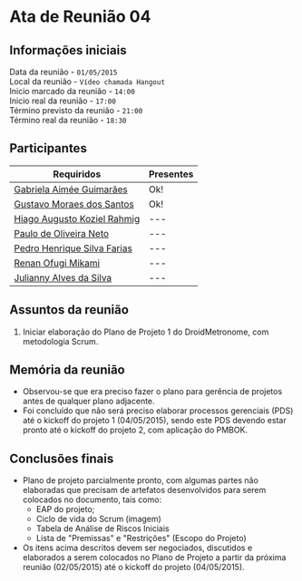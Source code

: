 Ata de Reunião 04
=================

Informações iniciais
--------------------
Data da reunião - `01/05/2015`  
Local da reunião - `Vídeo chamada Hangout`  
Inicio marcado da reunião - `14:00`  
Inicio real da reunião - `17:00`  
Término previsto da reunião - `21:00`  
Término real da reunião - `18:30`  

Participantes
-------------
Requiridos | Presentes
-----------|----------------
[Gabriela Aimée Guimarães](mailto:gabrielaimeeg@hotmail.com) | Ok!
[Gustavo Moraes dos Santos](mailto:gustavo_moraiss@hotmail.com) | Ok!
[Hiago Augusto Koziel Rahmig](mailto:hiagokoziel100@gmail.com) | ---
[Paulo de Oliveira Neto](mailto:pauloesgyn@gmail.com) | ---
[Pedro Henrique Silva Farias](mailto:pedrohenriquedrim@gmail.com) | ---
[Renan Ofugi Mikami](mailto:renangyn2010@hotmail.com) | ---
[Julianny Alves da Silva](mailto:julianny.alves@hotmail.com) | ---

Assuntos da reunião
-------------------
1. Iniciar elaboração do Plano de Projeto 1 do DroidMetronome, com metodologia Scrum.

Memória da reunião
------------------
* Observou-se que era preciso fazer o plano para gerência de projetos antes de qualquer plano adjacente.
* Foi concluído que não será preciso elaborar processos gerenciais (PDS) até o kickoff do projeto 1 (04/05/2015), sendo este PDS devendo estar pronto até o kickoff do projeto 2, com aplicação do PMBOK.

Conclusões finais
-----------------
* Plano de projeto parcialmente pronto, com algumas partes não elaboradas que precisam de artefatos desenvolvidos para serem colocados no documento, tais como:
    * EAP do projeto;
    * Ciclo de vida do Scrum (imagem)
    * Tabela de Análise de Riscos Iniciais
    * Lista de "Premissas" e "Restrições" (Escopo do Projeto)
* Os itens acima descritos devem ser negociados, discutidos e elaborados a serem colocados no Plano de Projeto a partir da próxima reunião (02/05/2015) até o kickoff do projeto (04/05/2015).